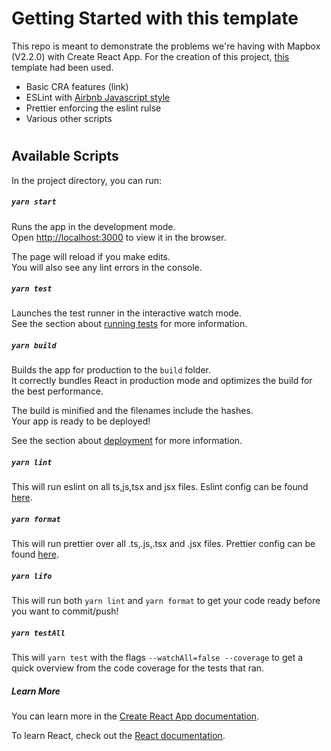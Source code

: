 # Getting Started with this template

This repo is meant to demonstrate the problems we're having with Mapbox (V2.2.0) with Create React App.
For the creation of this project, [this](https://github.com/brdv/react-ts-template) template had been used.

- Basic CRA features (link)
- ESLint with [Airbnb Javascript style](https://github.com/airbnb/javascript)
- Prettier enforcing the eslint rulse
- Various other scripts

#

## Available Scripts

In the project directory, you can run:

##### `yarn start`

Runs the app in the development mode.\
Open [http://localhost:3000](http://localhost:3000) to view it in the browser.

The page will reload if you make edits.\
You will also see any lint errors in the console.

##### `yarn test`

Launches the test runner in the interactive watch mode.\
See the section about [running tests](https://facebook.github.io/create-react-app/docs/running-tests) for more information.

##### `yarn build`

Builds the app for production to the `build` folder.\
It correctly bundles React in production mode and optimizes the build for the best performance.

The build is minified and the filenames include the hashes.\
Your app is ready to be deployed!

See the section about [deployment](https://facebook.github.io/create-react-app/docs/deployment) for more information.

##### `yarn lint`

This will run eslint on all ts,js,tsx and jsx files. Eslint config can be found [here](https://github.com/brdv/react-ts-template/blob/develop/.eslintrc.json).

##### `yarn format`

This will run prettier over all .ts,.js,.tsx and .jsx files. Prettier config can be found [here](https://github.com/brdv/react-ts-template/blob/develop/.prettierrc).

##### `yarn lifo`

This will run both `yarn lint` and `yarn format` to get your code ready before you want to commit/push!

##### `yarn testAll`

This will `yarn test` with the flags `--watchAll=false --coverage` to get a quick overview from the code coverage for the tests that ran.

##### Learn More

You can learn more in the [Create React App documentation](https://facebook.github.io/create-react-app/docs/getting-started).

To learn React, check out the [React documentation](https://reactjs.org/).
